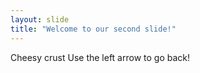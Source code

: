 ```yaml
---
layout: slide
title: "Welcome to our second slide!"
---
```

Cheesy crust
Use the left arrow to go back!
